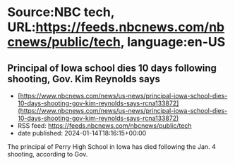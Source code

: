 # Source:NBC tech, URL:https://feeds.nbcnews.com/nbcnews/public/tech, language:en-US

## Principal of Iowa school dies 10 days following shooting, Gov. Kim Reynolds says
 - [https://www.nbcnews.com/news/us-news/principal-iowa-school-dies-10-days-shooting-gov-kim-reynolds-says-rcna133872](https://www.nbcnews.com/news/us-news/principal-iowa-school-dies-10-days-shooting-gov-kim-reynolds-says-rcna133872)
 - RSS feed: https://feeds.nbcnews.com/nbcnews/public/tech
 - date published: 2024-01-14T18:16:15+00:00

The principal of Perry High School in Iowa has died following the Jan. 4 shooting, according to Gov.

